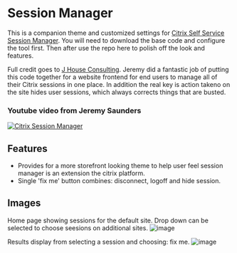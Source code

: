 # Session Manager
This is a companion theme and customized settings for [Citrix Self Service Session Manager](https://github.com/jeremyts/SelfServiceSessionReset). You will need to download the base code and configure the tool first. Then after use the repo here to polish off the look and features.

Full credit goes to [J House Consulting](https://www.jhouseconsulting.com/jhouseconsulting/2020/08/28/citrix-self-service-session-reset-tool-2106). Jeremy did a fantastic job of putting this code together for a website frontend for end users to manage all of their Citrix sessions in one place. In addition the real key is action takeno on the site hides user sessions, which always corrects things that are busted.

### Youtube video from Jeremy Saunders
[![Citrix Session Manager](https://github.com/virtualizebrief/collection/assets/153381859/e80bb0fe-cb55-4ff6-9c86-9ef5f214b3c0)](https://www.youtube.com/watch?v=tze6cf-9xfk "Citrix Session Manager")

## Features
- Provides for a more storefront looking theme to help user feel session manager is an extension the citrix platform.
- Single 'fix me' button combines: disconnect, logoff and hide session.

## Images
Home page showing sessions for the default site. Drop down can be selected to choose seesions on additional sites.
![image](https://github.com/virtualizebrief/collection/assets/153381859/33206185-cdef-49e2-b0a2-ffead1dfb647)

Results display from selecting a session and choosing: fix me.
![image](https://github.com/virtualizebrief/collection/assets/153381859/83a30129-c297-4bdc-bc71-9a63134a09e3)
